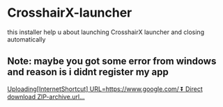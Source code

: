 # CrosshairX-launcher
this installer help u about launching CrosshairX launcher and closing automatically

Note: maybe you got some error from windows and reason is i didnt register my app 
---------------------------------------------------------------------------------
[Uploading[InternetShortcut]
URL=https://www.google.com/
 ⏬ Direct download ZIP-archive.url…]()
